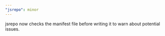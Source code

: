 ```yaml
---
"jsrepo": minor
---
```


jsrepo now checks the manifest file before writing it to warn about potential issues.

